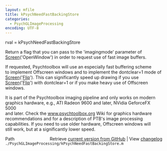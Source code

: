 ```yaml
---
layout: mfile
title: kPsychNeedFastBackingStore
categories:
  - PsychGLImageProcessing
encoding: UTF-8
---
```


rval = kPsychNeedFastBackingStore  

Return a flag that you can pass to the 'imagingmode' parameter of  
[Screen](/docs/Screen)('OpenWindow') in order to request use of fast image buffers.  

If requested, Psychtoolbox will use an especially fast buffering scheme  
to implement Offscreen windows and to implement the dontclear=1 mode of  
[Screen](/docs/Screen)('[Flip](/docs/Flip)'). This can significantly speed up drawing if you use  
[Screen](/docs/Screen)('[Flip](/docs/Flip)') with dontclear=1 or if you make heavy use of Offscreen  
windows.  

It is part of the Psychtoolbox imaging pipeline and only works on modern  
graphics hardware, e.g., ATI Radeon 9600 and later, NVidia GeforceFX 5000  
and later. Check the www.psychtoolbox.org Wiki for graphics hardware  
recommendations and for a description of PTB's image processing  
capabilities. If you need to use older hardware, Offscreen windows will  
still work, but at a significantly lower speed.  


<div class="code_header" style="text-align:right;">
  <span style="float:left;">Path&nbsp;&nbsp;</span> <span class="counter">Retrieve <a href=
  "https://raw.github.com/Psychtoolbox-3/Psychtoolbox-3/beta/./PsychGLImageProcessing/kPsychNeedFastBackingStore.m">current version from GitHub</a> | View <a href=
  "https://github.com/Psychtoolbox-3/Psychtoolbox-3/commits/beta/./PsychGLImageProcessing/kPsychNeedFastBackingStore.m">changelog</a></span>
</div>
<div class="code">
  <code>./PsychGLImageProcessing/kPsychNeedFastBackingStore.m</code>
</div>
